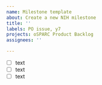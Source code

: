 ```yaml
---
name: Milestone template
about: Create a new NIH milestone
title: ''
labels: PO issue, y7
projects: oSPARC Product Backlog
assignees: ''

---
```


- [ ] text
- [ ] text
- [ ] text
